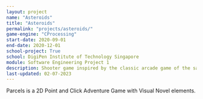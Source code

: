 ```yaml
---
layout: project
name: "Asteroids"
title: "Asteroids"
permalink: "projects/asteroids/"
game-engine: "CProcessing"
start-date: 2020-09-01
end-date: 2020-12-01
school-project: True
school: DigiPen Institute of Technology Singapore
module: Software Engineering Project 1
description: Shooter game inspired by the classic arcade game of the same name.
last-updated: 02-07-2023
---
```


Parcels is a 2D Point and Click Adventure Game with Visual Novel elements.